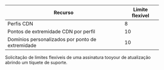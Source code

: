 
| Recurso | Limite flexível |
| --- | --- |
| Perfis CDN |8 |
| Pontos de extremidade CDN por perfil |10 |
| Domínios personalizados por ponto de extremidade |10 |

Solicitação de limites flexíveis de uma assinatura tooyour de atualização abrindo um tíquete de suporte.

